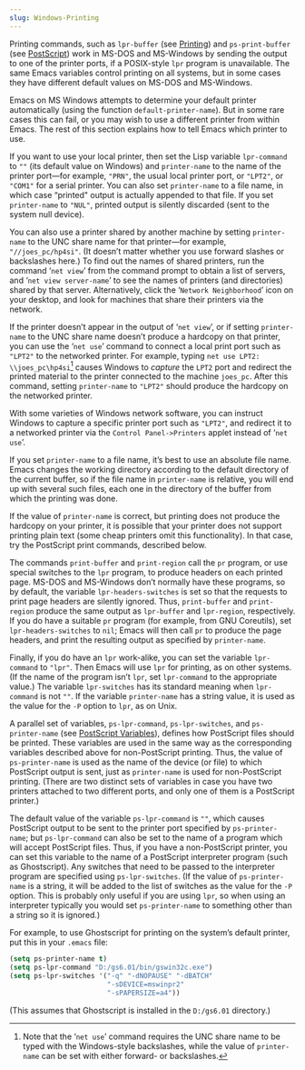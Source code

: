 ```yaml
---
slug: Windows-Printing
---
```


Printing commands, such as `lpr-buffer` (see [Printing](/docs/emacs/Printing)) and `ps-print-buffer` (see [PostScript](/docs/emacs/PostScript)) work in MS-DOS and MS-Windows by sending the output to one of the printer ports, if a POSIX-style `lpr` program is unavailable. The same Emacs variables control printing on all systems, but in some cases they have different default values on MS-DOS and MS-Windows.

Emacs on MS Windows attempts to determine your default printer automatically (using the function `default-printer-name`). But in some rare cases this can fail, or you may wish to use a different printer from within Emacs. The rest of this section explains how to tell Emacs which printer to use.

If you want to use your local printer, then set the Lisp variable `lpr-command` to `""` (its default value on Windows) and `printer-name` to the name of the printer port—for example, `"PRN"`, the usual local printer port, or `"LPT2"`, or `"COM1"` for a serial printer. You can also set `printer-name` to a file name, in which case “printed" output is actually appended to that file. If you set `printer-name` to `"NUL"`, printed output is silently discarded (sent to the system null device).

You can also use a printer shared by another machine by setting `printer-name` to the UNC share name for that printer—for example, `"//joes_pc/hp4si"`. (It doesn’t matter whether you use forward slashes or backslashes here.) To find out the names of shared printers, run the command ‘`net view`’ from the command prompt to obtain a list of servers, and ‘`net view server-name`’ to see the names of printers (and directories) shared by that server. Alternatively, click the ‘`Network Neighborhood`’ icon on your desktop, and look for machines that share their printers via the network.

If the printer doesn’t appear in the output of ‘`net view`’, or if setting `printer-name` to the UNC share name doesn’t produce a hardcopy on that printer, you can use the ‘`net use`’ command to connect a local print port such as `"LPT2"` to the networked printer. For example, typing `net use LPT2: \\joes_pc\hp4si`[^1] causes Windows to *capture* the `LPT2` port and redirect the printed material to the printer connected to the machine `joes_pc`. After this command, setting `printer-name` to `"LPT2"` should produce the hardcopy on the networked printer.

With some varieties of Windows network software, you can instruct Windows to capture a specific printer port such as `"LPT2"`, and redirect it to a networked printer via the `Control Panel->Printers`<!-- /@w --> applet instead of ‘`net use`’.

If you set `printer-name` to a file name, it’s best to use an absolute file name. Emacs changes the working directory according to the default directory of the current buffer, so if the file name in `printer-name` is relative, you will end up with several such files, each one in the directory of the buffer from which the printing was done.

If the value of `printer-name` is correct, but printing does not produce the hardcopy on your printer, it is possible that your printer does not support printing plain text (some cheap printers omit this functionality). In that case, try the PostScript print commands, described below.

The commands `print-buffer` and `print-region` call the `pr` program, or use special switches to the `lpr` program, to produce headers on each printed page. MS-DOS and MS-Windows don’t normally have these programs, so by default, the variable `lpr-headers-switches` is set so that the requests to print page headers are silently ignored. Thus, `print-buffer` and `print-region` produce the same output as `lpr-buffer` and `lpr-region`, respectively. If you do have a suitable `pr` program (for example, from GNU Coreutils), set `lpr-headers-switches` to `nil`; Emacs will then call `pr` to produce the page headers, and print the resulting output as specified by `printer-name`.

Finally, if you do have an `lpr` work-alike, you can set the variable `lpr-command` to `"lpr"`. Then Emacs will use `lpr` for printing, as on other systems. (If the name of the program isn’t `lpr`, set `lpr-command` to the appropriate value.) The variable `lpr-switches` has its standard meaning when `lpr-command` is not `""`. If the variable `printer-name` has a string value, it is used as the value for the `-P` option to `lpr`, as on Unix.

A parallel set of variables, `ps-lpr-command`, `ps-lpr-switches`, and `ps-printer-name` (see [PostScript Variables](/docs/emacs/PostScript-Variables)), defines how PostScript files should be printed. These variables are used in the same way as the corresponding variables described above for non-PostScript printing. Thus, the value of `ps-printer-name` is used as the name of the device (or file) to which PostScript output is sent, just as `printer-name` is used for non-PostScript printing. (There are two distinct sets of variables in case you have two printers attached to two different ports, and only one of them is a PostScript printer.)

The default value of the variable `ps-lpr-command` is `""`, which causes PostScript output to be sent to the printer port specified by `ps-printer-name`; but `ps-lpr-command` can also be set to the name of a program which will accept PostScript files. Thus, if you have a non-PostScript printer, you can set this variable to the name of a PostScript interpreter program (such as Ghostscript). Any switches that need to be passed to the interpreter program are specified using `ps-lpr-switches`. (If the value of `ps-printer-name` is a string, it will be added to the list of switches as the value for the `-P` option. This is probably only useful if you are using `lpr`, so when using an interpreter typically you would set `ps-printer-name` to something other than a string so it is ignored.)

For example, to use Ghostscript for printing on the system’s default printer, put this in your `.emacs` file:

```lisp
(setq ps-printer-name t)
(setq ps-lpr-command "D:/gs6.01/bin/gswin32c.exe")
(setq ps-lpr-switches '("-q" "-dNOPAUSE" "-dBATCH"
                        "-sDEVICE=mswinpr2"
                        "-sPAPERSIZE=a4"))
```

(This assumes that Ghostscript is installed in the `D:/gs6.01` directory.)

[^1]: Note that the ‘`net use`’ command requires the UNC share name to be typed with the Windows-style backslashes, while the value of `printer-name` can be set with either forward- or backslashes.
